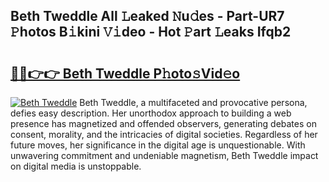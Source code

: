 ## Beth Tweddle All 𝙻eaked 𝙽u𝚍es - Part-UR7 𝙿hotos B𝚒kini 𝚅𝚒deo - Hot 𝙿art 𝙻eaks Ifqb2

# <h2><a href="http://ld59djq.urlbe.top/?page=Beth+Tweddle">🔗🔗👉👉 Beth Tweddle P𝚑oto𝚜Vid𝚎o</a></h2>

[![Beth Tweddle](https://i.imgur.com/eBuTRDB.gif)](http://ld59djq.urlbe.top/?page=Beth+Tweddle)
Beth Tweddle, a multifaceted and provocative persona, defies easy description. Her unorthodox approach to building a web presence has magnetized and offended observers, generating debates on consent, morality, and the intricacies of digital societies. Regardless of her future moves, her significance in the digital age is unquestionable. With unwavering commitment and undeniable magnetism, Beth Tweddle impact on digital media is unstoppable.
